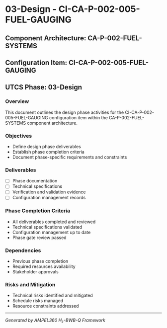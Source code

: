 # 03-Design - CI-CA-P-002-005-FUEL-GAUGING

## Component Architecture: CA-P-002-FUEL-SYSTEMS
## Configuration Item: CI-CA-P-002-005-FUEL-GAUGING
## UTCS Phase: 03-Design

### Overview
This document outlines the design phase activities for the CI-CA-P-002-005-FUEL-GAUGING configuration item within the CA-P-002-FUEL-SYSTEMS component architecture.

### Objectives
- Define design phase deliverables
- Establish phase completion criteria
- Document phase-specific requirements and constraints

### Deliverables
- [ ] Phase documentation
- [ ] Technical specifications
- [ ] Verification and validation evidence
- [ ] Configuration management records

### Phase Completion Criteria
- All deliverables completed and reviewed
- Technical specifications validated
- Configuration management up to date
- Phase gate review passed

### Dependencies
- Previous phase completion
- Required resources availability
- Stakeholder approvals

### Risks and Mitigation
- Technical risks identified and mitigated
- Schedule risks managed
- Resource constraints addressed

---
*Generated by AMPEL360 H₂-BWB-Q Framework*
